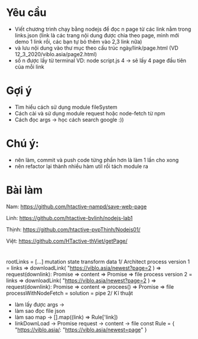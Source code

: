 # Yêu cầu
- Viết chương trình chạy bằng nodejs để đọc n page từ các link nằm trong links.json (link là các trang nội dung được chia theo page, mình mới demo 1 link rồi, các bạn tự bỏ thêm vào 2,3 link nữa)
- và lưu nội dung vào thư mục theo cấu trúc ngày/link/page.html (VD 12_3_2020/viblo.asia/page2.html)
- số n được lấy từ terminal
  VD: node script.js 4 -> sẽ lấy 4 page đầu tiên của mỗi link
  
# Gợi ý
- Tìm hiểu cách sử dụng module fileSystem
- Cách cài và sử dụng module request hoặc node-fetch từ npm
- Cách đọc args -> học cách search google :))

# Chú ý:
- nên làm, commit và push code từng phần hơn là làm 1 lần cho xong
- nên refactor lại thành nhiều hàm util rồi tách module ra

# Bài làm
Nam:
https://github.com/htactive-nampd/save-web-page

Linh:
https://github.com/htactive-bvlinh/nodejs-lab1

Thịnh: 
https://github.com/htactive-pvpThinh/Nodejs01/

Việt:
https://github.com/HTactive-thViet/getPage/


# 
rootLinks = [...]
mutation state 
transform data
1/ Architect
process version 1 = links => downloadLink( "https://viblo.asia/newest?page=2 ) => request(downlink): Promise => content =>  Promise => file
process version 2 = links => downloadLink( "https://viblo.asia/newest?page=2 ) => request(downlink): Promise => content => procees()  => Promise => file
processWithNodeFetch = 
solution = pipe 
2/ Kĩ thuật
- làm lấy được args -> 
- làm sao đọc file json
- làm sao map -> [].map((link) => Rule['link])
- linkDownLoad -> Promise request -> content -> file
const Rule = {
	"https://viblo.asia/: "https://viblo.asia/newest=page"
}
